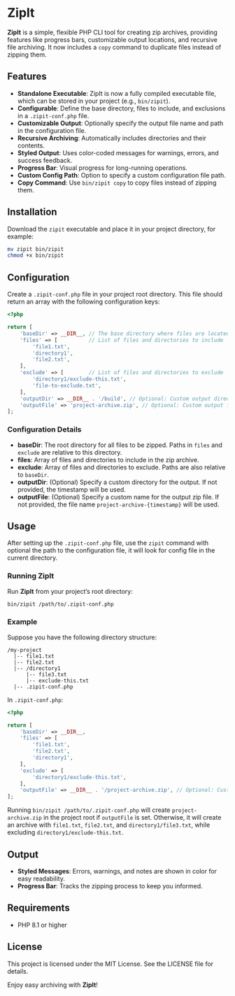 # ZipIt

**ZipIt** is a simple, flexible PHP CLI tool for creating zip archives, providing features like progress bars, customizable output locations, and recursive file archiving. It now includes a `copy` command to duplicate files instead of zipping them.

## Features

- **Standalone Executable**: ZipIt is now a fully compiled executable file, which can be stored in your project (e.g., `bin/zipit`).
- **Configurable**: Define the base directory, files to include, and exclusions in a `.zipit-conf.php` file.
- **Customizable Output**: Optionally specify the output file name and path in the configuration file.
- **Recursive Archiving**: Automatically includes directories and their contents.
- **Styled Output**: Uses color-coded messages for warnings, errors, and success feedback.
- **Progress Bar**: Visual progress for long-running operations.
- **Custom Config Path**: Option to specify a custom configuration file path.
- **Copy Command**: Use `bin/zipit copy` to copy files instead of zipping them.

## Installation

Download the `zipit` executable and place it in your project directory, for example:

```bash
mv zipit bin/zipit
chmod +x bin/zipit
```

## Configuration

Create a `.zipit-conf.php` file in your project root directory. This file should return an array with the following configuration keys:

```php
<?php

return [
    'baseDir' => __DIR__, // The base directory where files are located
    'files' => [          // List of files and directories to include
        'file1.txt',
        'directory1',
        'file2.txt',
    ],
    'exclude' => [        // List of files and directories to exclude
        'directory1/exclude-this.txt',
        'file-to-exclude.txt',
    ],
    'outputDir' => __DIR__ . '/build', // Optional: Custom output directory path
    'outputFile' => 'project-archive.zip', // Optional: Custom output file name
];
```

### Configuration Details

- **baseDir**: The root directory for all files to be zipped. Paths in `files` and `exclude` are relative to this directory.
- **files**: Array of files and directories to include in the zip archive.
- **exclude**: Array of files and directories to exclude. Paths are also relative to `baseDir`.
- **outputDir**: (Optional) Specify a custom directory for the output. If not provided, the timestamp will be used.
- **outputFile**: (Optional) Specify a custom name for the output zip file. If not provided, the file name `project-archive-{timestamp}` will be used.

## Usage

After setting up the `.zipit-conf.php` file, use the `zipit` command with optional the path to the configuration file, it will look for config file in the current directory.

### Running ZipIt

Run **ZipIt** from your project’s root directory:

```bash
bin/zipit /path/to/.zipit-conf.php
```

### Example

Suppose you have the following directory structure:

```
/my-project
  |-- file1.txt
  |-- file2.txt
  |-- /directory1
      |-- file3.txt
      |-- exclude-this.txt
  |-- .zipit-conf.php
```

In `.zipit-conf.php`:

```php
<?php

return [
    'baseDir' => __DIR__,
    'files' => [
        'file1.txt',
        'file2.txt',
        'directory1',
    ],
    'exclude' => [
        'directory1/exclude-this.txt',
    ],
    'outputFile' => __DIR__ . '/project-archive.zip', // Optional: Custom output file name
];
```

Running `bin/zipit /path/to/.zipit-conf.php` will create `project-archive.zip` in the project root if `outputFile` is set. Otherwise, it will create an archive with `file1.txt`, `file2.txt`, and `directory1/file3.txt`, while excluding `directory1/exclude-this.txt`.

## Output

- **Styled Messages**: Errors, warnings, and notes are shown in color for easy readability.
- **Progress Bar**: Tracks the zipping process to keep you informed.

## Requirements

- PHP 8.1 or higher

## License

This project is licensed under the MIT License. See the LICENSE file for details.

Enjoy easy archiving with **ZipIt**!

